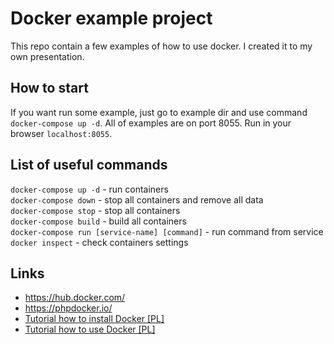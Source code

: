 # Docker example project
This repo contain a few examples of how to use docker. I created it to my own presentation.

## How to start
If you want run some example, just go to example dir and use command `docker-compose up -d`. All of examples are on port 8055. Run in your browser `localhost:8055`.

## List of useful commands
`docker-compose up -d` - run containers<br>
`docker-compose down` - stop all containers and remove all data<br>
`docker-compose stop` - stop all containers<br>
`docker-compose build` - build all containers<br>
`docker-compose run [service-name] [command]` - run command from service<br>
`docker inspect` - check containers settings

## Links
<ul>
    <li><a href="https://hub.docker.com/" alt="Docker Hub">https://hub.docker.com/</a></li>
    <li><a href="https://phpdocker.io/" alt="PHPDocker Generator">https://phpdocker.io/</a></li>
    <li><a href="http://zkodemprzezswiat.pl/docker-pierwsze-kroki/" alt="Tutorial how to install Docker [PL]">Tutorial how to install Docker [PL]</a></li>
    <li><a href="http://zkodemprzezswiat.pl/docker-pierwsze-kroki-czesc-2/" alt="Tutorial how to use Docker [PL]">Tutorial how to use Docker [PL]</a></li>
</ul>